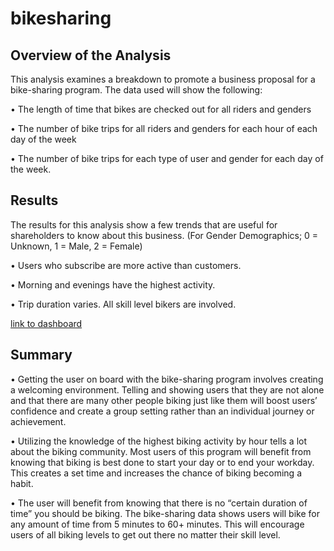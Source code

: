 # bikesharing

## Overview of the Analysis

This analysis examines a breakdown to promote a business proposal for a bike-sharing program. The data used will show the following: 

•	The length of time that bikes are checked out for all riders and genders

•	The number of bike trips for all riders and genders for each hour of each day of the week

•	The number of bike trips for each type of user and gender for each day of the week.

## Results 

The results for this analysis show a few trends that are useful for shareholders to know about this business. (For Gender Demographics; 0 = Unknown, 1 = Male, 2 = Female) 

•	Users who subscribe are more active than customers. 

•	Morning and evenings have the highest activity. 

•	Trip duration varies. All skill level bikers are involved. 

[link to dashboard](https://public.tableau.com/app/profile/shamir4123/viz/Bike_Sharing_Challenge_16387541628200/UserTripsbyGenderbyWeekday?publish=yes "link to dashboard")

## Summary 

•	Getting the user on board with the bike-sharing program involves creating a welcoming environment. Telling and showing users that they are not alone and that there are many other people biking just like them will boost users’ confidence and create a group setting rather than an individual journey or achievement.  

•	Utilizing the knowledge of the highest biking activity by hour tells a lot about the biking community. Most users of this program will benefit from knowing that biking is best done to start your day or to end your workday. This creates a set time and increases the chance of biking becoming a habit. 

•	The user will benefit from knowing that there is no “certain duration of time” you should be biking. The bike-sharing data shows users will bike for any amount of time from 5 minutes to 60+ minutes. This will encourage users of all biking levels to get out there no matter their skill level. 
